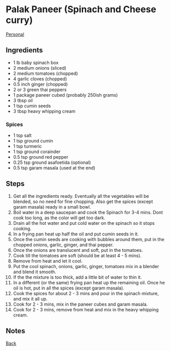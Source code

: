 # Palak Paneer (Spinach and Cheese curry)
[Personal](../readme.md)

## Ingredients

- 1 lb baby spinach box
- 2 medium onions (sliced)
- 2 medium tomatoes (chopped)
- 4 garlic cloves (chopped)
- 0.5 inch ginger (chopped)
- 2 or 3 green thai peppers
- 1 package paneer cubed (probably 250ish grams)
- 3 tbsp oil
- 1 tsp cumin seeds
- 3 tbsp heavy whipping cream

### Spices
- 1 tsp salt
- 1 tsp ground cumin
- 1 tsp turmeric
- 1 tsp ground corainder
- 0.5 tsp ground red pepper
- 0.25 tsp ground asafoetida (optional)
- 0.5 tsp garam masala (used at the end)

## Steps

1. Get all the ingredients ready. Eventually all the vegetables will be blended, so no need for fine chopping. Also get the spices (except garam masala) ready in a small bowl.
2. Boil water in a deep saucepan and cook the Spinach for 3-4 mins. Dont cook too long, as the color will get too dark.
3. Drain all the hot water and put cold water on the spinach so it stops cooking.
4. In a frying pan heat up half the oil and put cumin seeds in it.
5. Once the cumin seeds are cooking with bubbles around them, put in the chopped onions, garlic, ginger, and thai pepper.
6. Once the onions are translucent and soft, put in the tomatoes.
7. Cook till the tomatoes are soft (should be at least 4 - 5 mins).
8. Remove from heat and let it cool.
9. Put the cool spinach, onions, garlic, ginger, tomatoes mix in a blender and blend it smooth. 
10. If the the mixture is too thick, add a little bit of water to thin it.
11. In a different (or the same) frying pan heat up the remaining oil. Once he oil is hot, put in all the spices (except garam masala).
12. Cook the spices for about 2 - 3 mins and pour in the spinach mixture, and mix it all up.
13. Cook for 2 - 3 mins, mix in the paneer cubes and garam masala.
14. Cook for 2 - 3 mins, remove from heat and mix in the heavy whipping cream.

## Notes

[Back](../readme.md)